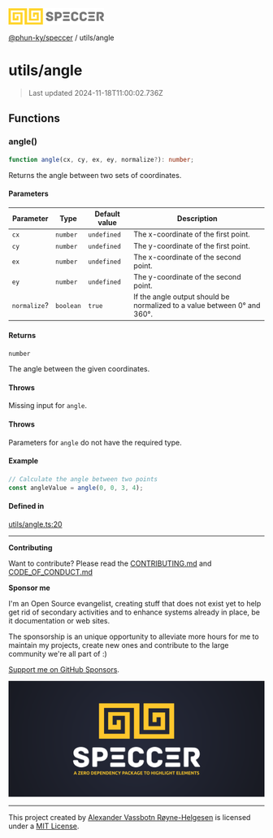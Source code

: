 <div>
  <img alt="SPECCER logo" src="https://raw.githubusercontent.com/phun-ky/speccer/main/public/logo-speccer-horizontal-colored-package.svg?raw=true" style="max-height:32px;" />
</div>

[@phun-ky/speccer](../README.md) / utils/angle

# utils/angle

> Last updated 2024-11-18T11:00:02.736Z

## Functions

### angle()

```ts
function angle(cx, cy, ex, ey, normalize?): number;
```

Returns the angle between two sets of coordinates.

#### Parameters

| Parameter    | Type      | Default value | Description                                                              |
| ------------ | --------- | ------------- | ------------------------------------------------------------------------ |
| `cx`         | `number`  | `undefined`   | The x-coordinate of the first point.                                     |
| `cy`         | `number`  | `undefined`   | The y-coordinate of the first point.                                     |
| `ex`         | `number`  | `undefined`   | The x-coordinate of the second point.                                    |
| `ey`         | `number`  | `undefined`   | The y-coordinate of the second point.                                    |
| `normalize`? | `boolean` | `true`        | If the angle output should be normalized to a value between 0° and 360°. |

#### Returns

`number`

The angle between the given coordinates.

#### Throws

Missing input for `angle`.

#### Throws

Parameters for `angle` do not have the required type.

#### Example

```ts
// Calculate the angle between two points
const angleValue = angle(0, 0, 3, 4);
```

#### Defined in

[utils/angle.ts:20](https://github.com/phun-ky/speccer/blob/main/src/utils/angle.ts#L20)

---

**Contributing**

Want to contribute? Please read the [CONTRIBUTING.md](https://github.com/phun-ky/speccer/blob/main/CONTRIBUTING.md) and [CODE_OF_CONDUCT.md](https://github.com/phun-ky/speccer/blob/main/CODE_OF_CONDUCT.md)

**Sponsor me**

I'm an Open Source evangelist, creating stuff that does not exist yet to help get rid of secondary activities and to enhance systems already in place, be it documentation or web sites.

The sponsorship is an unique opportunity to alleviate more hours for me to maintain my projects, create new ones and contribute to the large community we're all part of :)

[Support me on GitHub Sponsors](https://github.com/sponsors/phun-ky).

![Speccer banner, with logo and slogan: A zero dependency package to annotate or highlight elements](https://github.com/phun-ky/speccer/blob/main/public/speccer-banner.png?raw=true)

---

This project created by [Alexander Vassbotn Røyne-Helgesen](http://phun-ky.net) is licensed under a [MIT License](https://choosealicense.com/licenses/mit/).
